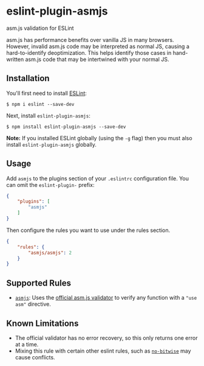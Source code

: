 # eslint-plugin-asmjs

asm.js validation for ESLint

asm.js has performance benefits over vanilla JS in many browsers. However,
invalid asm.js code may be interpreted as normal JS, causing a hard-to-identify
deoptimization. This helps identify those cases in hand-written asm.js code that
may be intertwined with your normal JS.

## Installation

You'll first need to install [ESLint](http://eslint.org):

```
$ npm i eslint --save-dev
```

Next, install `eslint-plugin-asmjs`:

```
$ npm install eslint-plugin-asmjs --save-dev
```

**Note:** If you installed ESLint globally (using the `-g` flag) then you must
also install `eslint-plugin-asmjs` globally.

## Usage

Add `asmjs` to the plugins section of your `.eslintrc` configuration file. You
can omit the `eslint-plugin-` prefix:

```json
{
    "plugins": [
        "asmjs"
    ]
}
```


Then configure the rules you want to use under the rules section.

```json
{
    "rules": {
        "asmjs/asmjs": 2
    }
}
```

## Supported Rules

* [`asmjs`](docs/rules/asmjs.md): Uses the [official asm.js validator][official]
  to verify any function with a `"use asm"` directive.

[official]: https://github.com/dherman/asm.js/

## Known Limitations

* The official validator has no error recovery, so this only returns one error
  at a time.
* Mixing this rule with certain other eslint rules, such as
  [`no-bitwise`][no-bitwise] may cause conflicts.

[no-bitwise]: http://eslint.org/docs/rules/no-bitwise
